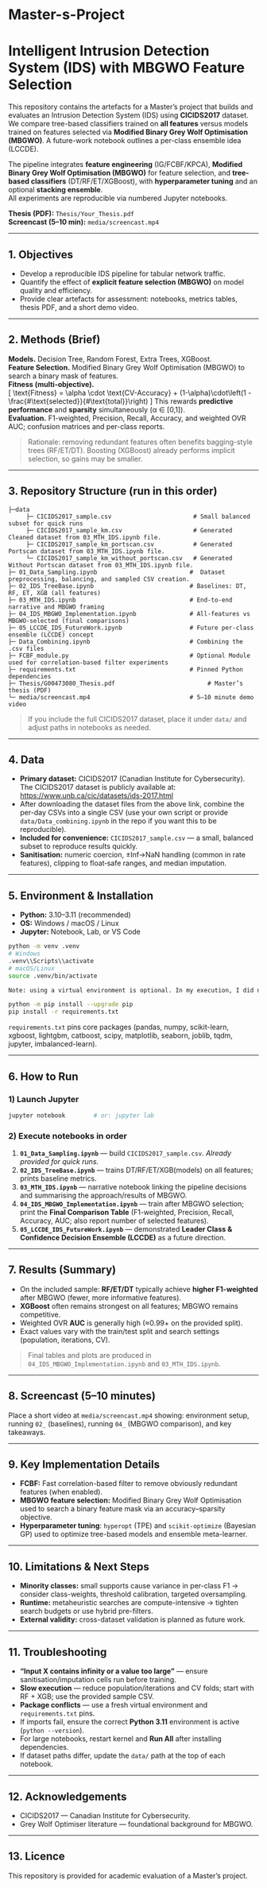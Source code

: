 # Master-s-Project
# Intelligent Intrusion Detection System (IDS) with MBGWO Feature Selection

This repository contains the artefacts for a Master’s project that builds and evaluates an Intrusion Detection System (IDS) using **CICIDS2017** dataset. 
We compare tree-based classifiers trained on **all features** versus models trained on features selected via **Modified Binary Grey Wolf Optimisation (MBGWO)**. A future-work notebook outlines a per-class ensemble idea (LCCDE).

The pipeline integrates **feature engineering** (IG/FCBF/KPCA), **Modified Binary Grey Wolf Optimisation (MBGWO)** for feature selection, and **tree-based classifiers** (DT/RF/ET/XGBoost), with **hyperparameter tuning** and an optional **stacking ensemble**.  
All experiments are reproducible via numbered Jupyter notebooks.

**Thesis (PDF):** `Thesis/Your_Thesis.pdf`  
**Screencast (5–10 min):** `media/screencast.mp4`

---

## 1. Objectives
- Develop a reproducible IDS pipeline for tabular network traffic.  
- Quantify the effect of **explicit feature selection (MBGWO)** on model quality and efficiency.  
- Provide clear artefacts for assessment: notebooks, metrics tables, thesis PDF, and a short demo video.

---

## 2. Methods (Brief)
**Models.** Decision Tree, Random Forest, Extra Trees, XGBoost.  
**Feature Selection.** Modified Binary Grey Wolf Optimisation (MBGWO) to search a binary mask of features.  
**Fitness (multi-objective).**  
\[
\text{Fitness} = \alpha \cdot \text{CV-Accuracy} + (1-\alpha)\cdot\left(1 - \frac{\#\text{selected}}{\#\text{total}}\right)
\]
This rewards **predictive performance** and **sparsity** simultaneously (α ∈ [0,1]).  
**Evaluation.** F1-weighted, Precision, Recall, Accuracy, and weighted OVR AUC; confusion matrices and per-class reports.

> Rationale: removing redundant features often benefits bagging-style trees (RF/ET/DT). Boosting (XGBoost) already performs implicit selection, so gains may be smaller.

---

## 3. Repository Structure (run in this order)
```
├─data
     ├─ CICIDS2017_sample.csv                       # Small balanced subset for quick runs
     ├─ CICIDS2017_sample_km.csv                    # Generated Cleaned dataset from 03_MTH_IDS.ipynb file.
     ├─ CICIDS2017_sample_km_portscan.csv           # Generated Portscan dataset from 03_MTH_IDS.ipynb file.
     └─ CICIDS2017_sample_km_without_portscan.csv   # Generated Without Portscan dataset from 03_MTH_IDS.ipynb file.
├─ 01_Data_Sampling.ipynb                          #  Dataset preprocessing, balancing, and sampled CSV creation.
├─ 02_IDS_TreeBase.ipynb                           # Baselines: DT, RF, ET, XGB (all features)
├─ 03_MTH_IDS.ipynb                                # End-to-end narrative and MBGWO framing
├─ 04_IDS_MBGWO_Implementation.ipynb               # All-features vs MBGWO-selected (final comparisons)
├─ 05_LCCDE_IDS_FutureWork.ipynb                   # Future per-class ensemble (LCCDE) concept
├─ Data_Combining.ipynb                            # Combining the .csv files
├─ FCBF_module.py                                  # Optional Module used for correlation-based filter experiments
├─ requirements.txt                                # Pinned Python dependencies
├─ Thesis/G00473080_Thesis.pdf                          # Master’s thesis (PDF)
└─ media/screencast.mp4                            # 5–10 minute demo video
```
> If you include the full CICIDS2017 dataset, place it under `data/` and adjust paths in notebooks as needed.

---

## 4. Data
- **Primary dataset:** CICIDS2017 (Canadian Institute for Cybersecurity). The CICIDS2017 dataset is publicly available at: https://www.unb.ca/cic/datasets/ids-2017.html
- After downloading the dataset files from the above link, combine the per-day CSVs into a single CSV (use your own script or provide `data/Data_combining.ipynb` in the repo if you want this to be reproducible).  
- **Included for convenience:** `CICIDS2017_sample.csv` — a small, balanced subset to reproduce results quickly.  
- **Sanitisation:** numeric coercion, ±Inf→NaN handling (common in rate features), clipping to float‑safe ranges, and median imputation.

---

## 5. Environment & Installation
- **Python:** 3.10–3.11 (recommended)  
- **OS:** Windows / macOS / Linux  
- **Jupyter:** Notebook, Lab, or VS Code

```bash
python -m venv .venv
# Windows
.venv\\Scripts\\activate
# macOS/Linux
source .venv/bin/activate

Note: using a virtual environment is optional. In my execution, I did not use a virtual environment and used Python 3.11.

python -m pip install --upgrade pip
pip install -r requirements.txt
```

`requirements.txt` pins core packages (pandas, numpy, scikit-learn, xgboost, lightgbm, catboost, scipy, matplotlib, seaborn, joblib, tqdm, jupyter, imbalanced-learn).

---

## 6. How to Run

### 1) Launch Jupyter
```bash
jupyter notebook        # or: jupyter lab
```
### 2) Execute notebooks in order
1. **`01_Data_Sampling.ipynb`** — build `CICIDS2017_sample.csv`. *Already provided for quick runs.*  
2. **`02_IDS_TreeBase.ipynb`** — trains DT/RF/ET/XGB(models) on all features; prints baseline metrics.  
3. **`03_MTH_IDS.ipynb`** — narrative notebook linking the pipeline decisions and summarising the approach/results of MBGWO.
4. **`04_IDS_MBGWO_Implementation.ipynb`** — train after MBGWO selection; print the **Final Comparison Table** (F1-weighted, Precision, Recall, Accuracy, AUC; also report number of selected features).  
5. **`05_LCCDE_IDS_FutureWork.ipynb`** — demonstrated **Leader Class & Confidence Decision Ensemble (LCCDE)** as a future direction.  

---

## 7. Results (Summary)
- On the included sample: **RF/ET/DT** typically achieve **higher F1-weighted** after MBGWO (fewer, more informative features).  
- **XGBoost** often remains strongest on all features; MBGWO remains competitive.  
- Weighted OVR **AUC** is generally high (≈0.99+ on the provided split).  
- Exact values vary with the train/test split and search settings (population, iterations, CV).

> Final tables and plots are produced in `04_IDS_MBGWO_Implementation.ipynb` and `03_MTH_IDS.ipynb`.

---

## 8. Screencast (5–10 minutes)
Place a short video at `media/screencast.mp4` showing: environment setup, running `02_` (baselines), running `04_` (MBGWO comparison), and key takeaways.

---

## 9. Key Implementation Details
- **FCBF:** Fast correlation-based filter to remove obviously redundant features (when enabled).
- **MBGWO feature selection:** Modified Binary Grey Wolf Optimisation used to search a binary feature mask via an accuracy–sparsity objective.
- **Hyperparameter tuning**: `hyperopt` (TPE) and `scikit-optimize` (Bayesian GP) used to optimize tree-based models and ensemble meta-learner.
---

## 10. Limitations & Next Steps
- **Minority classes:** small supports cause variance in per-class F1 → consider class-weights, threshold calibration, targeted oversampling.  
- **Runtime:** metaheuristic searches are compute-intensive → tighten search budgets or use hybrid pre-filters.  
- **External validity:** cross-dataset validation is planned as future work.

---

## 11. Troubleshooting
- **“Input X contains infinity or a value too large”** — ensure sanitisation/imputation cells run before training.  
- **Slow execution** — reduce population/iterations and CV folds; start with RF + XGB; use the provided sample CSV.  
- **Package conflicts** — use a fresh virtual environment and `requirements.txt` pins.
- If imports fail, ensure the correct **Python 3.11** environment is active (`python --version`).  
- For large notebooks, restart kernel and **Run All** after installing dependencies.  
- If dataset paths differ, update the `data/` path at the top of each notebook.

---

## 12. Acknowledgements
- CICIDS2017 — Canadian Institute for Cybersecurity.  
- Grey Wolf Optimiser literature — foundational background for MBGWO.

---

## 13. Licence
This repository is provided for academic evaluation of a Master’s project.
